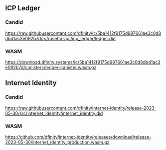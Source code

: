 ## ICP Ledger

### Candid

https://raw.githubusercontent.com/dfinity/ic/5ba1412f9175d987661ae3c0d8dbd1ac3e092b7d/rs/rosetta-api/icp_ledger/ledger.did

### WASM

https://download.dfinity.systems/ic/5ba1412f9175d987661ae3c0d8dbd1ac3e092b7d/canisters/ledger-canister.wasm.gz

## Internet Identity

### Candid

https://raw.githubusercontent.com/dfinity/internet-identity/release-2023-05-30/src/internet_identity/internet_identity.did

### WASM

https://github.com/dfinity/internet-identity/releases/download/release-2023-05-30/internet_identity_production.wasm.gz
